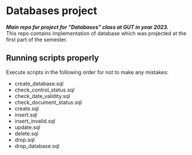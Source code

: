 # Databases project

***Main repo for project for "Databases" class at GUT in year 2023.***  
This repo contains implementation of database which was projected at the first part of the semester.

## Running scripts properly

Execute scripts in the following order for not to make any mistakes:

- create_database.sql
- check_control_status.sql
- check_date_validity.sql
- check_document_status.sql
- create.sql
- insert.sql
- insert_invalid.sql
- update.sql
- delete.sql
- drop.sql
- drop_database.sql
